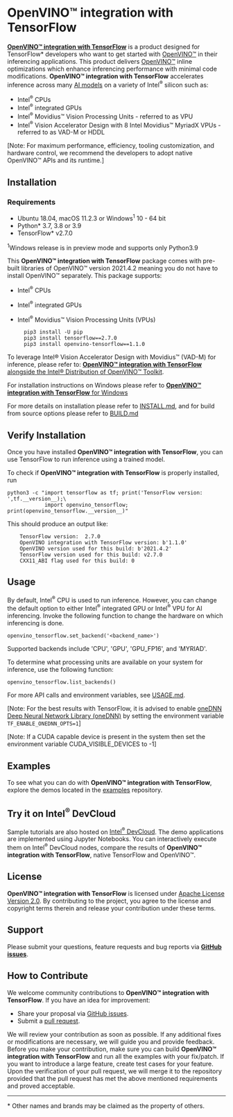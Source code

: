 # **OpenVINO™ integration with TensorFlow**

[**OpenVINO™ integration with TensorFlow**](https://github.com/openvinotoolkit/openvino_tensorflow/) is a product designed for TensorFlow* developers who want to get started with [OpenVINO™](https://software.intel.com/content/www/us/en/develop/tools/openvino-toolkit.html) in their inferencing applications. This product delivers [OpenVINO™](https://software.intel.com/content/www/us/en/develop/tools/openvino-toolkit.html) inline optimizations which enhance inferencing performance with minimal code modifications. **OpenVINO™ integration with TensorFlow** accelerates inference across many [AI models](https://github.com/openvinotoolkit/openvino_tensorflow/blob/master/docs/MODELS.md) on a variety of Intel<sup>®</sup> silicon such as:
- Intel<sup>®</sup> CPUs
- Intel<sup>®</sup> integrated GPUs
- Intel<sup>®</sup> Movidius™ Vision Processing Units - referred to as VPU
- Intel<sup>®</sup> Vision Accelerator Design with 8 Intel Movidius™ MyriadX VPUs - referred to as VAD-M or HDDL

[Note: For maximum performance, efficiency, tooling customization, and hardware control, we recommend the developers to adopt native OpenVINO™ APIs and its runtime.]

## Installation

### Requirements

- Ubuntu 18.04, macOS 11.2.3 or Windows<sup>1</sup> 10 - 64 bit
- Python* 3.7, 3.8 or 3.9
- TensorFlow* v2.7.0

<sup>1</sup>Windows release is in preview mode and supports only Python3.9 

This **OpenVINO™ integration with TensorFlow** package comes with pre-built libraries of OpenVINO™ version 2021.4.2 meaning you do not have to install OpenVINO™ separately.
This package supports:
- Intel<sup>®</sup> CPUs
- Intel<sup>®</sup> integrated GPUs
- Intel<sup>®</sup> Movidius™ Vision Processing Units (VPUs)

        pip3 install -U pip
        pip3 install tensorflow==2.7.0
        pip3 install openvino-tensorflow==1.1.0

To leverage Intel® Vision Accelerator Design with Movidius™ (VAD-M) for inference, please refer to: [**OpenVINO™ integration with TensorFlow** alongside the Intel® Distribution of OpenVINO™ Toolkit](https://github.com/openvinotoolkit/openvino_tensorflow/blob/master/docs/INSTALL.md#12-install-openvino-integration-with-tensorflow-alongside-the-intel-distribution-of-openvino-toolkit).

For installation instructions on Windows please refer to [**OpenVINO™ integration with TensorFlow** for Windows ](https://github.com/openvinotoolkit/openvino_tensorflow/blob/master/docs/INSTALL.md#InstallOpenVINOintegrationwithTensorFlowalongsideTensorFlow)

For more details on installation please refer to [INSTALL.md](https://github.com/openvinotoolkit/openvino_tensorflow/blob/master/docs/INSTALL.md), and for build from source options please refer to [BUILD.md](https://github.com/openvinotoolkit/openvino_tensorflow/blob/master/docs/BUILD.md)

## Verify Installation

Once you have installed **OpenVINO™ integration with TensorFlow**, you can use TensorFlow to run inference using a trained model.

To check if **OpenVINO™ integration with TensorFlow** is properly installed, run

    python3 -c "import tensorflow as tf; print('TensorFlow version: ',tf.__version__);\
                import openvino_tensorflow; print(openvino_tensorflow.__version__)"

This should produce an output like:

        TensorFlow version:  2.7.0
        OpenVINO integration with TensorFlow version: b'1.1.0'
        OpenVINO version used for this build: b'2021.4.2'
        TensorFlow version used for this build: v2.7.0
        CXX11_ABI flag used for this build: 0

## Usage

By default, Intel<sup>®</sup> CPU is used to run inference. However, you can change the default option to either Intel<sup>®</sup> integrated GPU or Intel<sup>®</sup> VPU for AI inferencing. Invoke the following function to change the hardware on which inferencing is done.

    openvino_tensorflow.set_backend('<backend_name>')

Supported backends include 'CPU', 'GPU', 'GPU_FP16', and 'MYRIAD'.

To determine what processing units are available on your system for inference, use the following function:

    openvino_tensorflow.list_backends()

For more API calls and environment variables, see [USAGE.md](https://github.com/openvinotoolkit/openvino_tensorflow/blob/master/docs/USAGE.md).

[Note: For the best results with TensorFlow, it is advised to enable [oneDNN Deep Neural Network Library (oneDNN)](https://github.com/oneapi-src/oneDNN) by setting the environment variable `TF_ENABLE_ONEDNN_OPTS=1`]

[Note: If a CUDA capable device is present in the system then set the environment variable CUDA_VISIBLE_DEVICES to -1]  

## Examples

To see what you can do with **OpenVINO™ integration with TensorFlow**, explore the demos located in the [examples](https://github.com/openvinotoolkit/openvino_tensorflow/tree/master/examples) repository.

## Try it on Intel<sup>®</sup> DevCloud
Sample tutorials are also hosted on [Intel<sup>®</sup> DevCloud](https://software.intel.com/content/www/us/en/develop/tools/devcloud/edge/build/ovtfoverview.html). The demo applications are implemented using Jupyter Notebooks. You can interactively execute them on Intel<sup>®</sup> DevCloud nodes, compare the results of **OpenVINO™ integration with TensorFlow**, native TensorFlow and OpenVINO™. 

## License
**OpenVINO™ integration with TensorFlow** is licensed under [Apache License Version 2.0](https://github.com/openvinotoolkit/openvino_tensorflow/blob/master/LICENSE).
By contributing to the project, you agree to the license and copyright terms therein
and release your contribution under these terms.  

## Support

Please submit your questions, feature requests and bug reports via [**GitHub issues**](https://github.com/openvinotoolkit/openvino_tensorflow/issues).

## How to Contribute

We welcome community contributions to **OpenVINO™ integration with TensorFlow**. If you have an idea for improvement:

* Share your proposal via [GitHub issues](https://github.com/openvinotoolkit/openvino_tensorflow/issues).
* Submit a [pull request](https://github.com/openvinotoolkit/openvino_tensorflow/pulls).

We will review your contribution as soon as possible. If any additional fixes or modifications are necessary, we will guide you and provide feedback. Before you make your contribution, make sure you can build **OpenVINO™ integration with TensorFlow** and run all the examples with your fix/patch. If you want to introduce a large feature, create test cases for your feature. Upon the verification of your pull request, we will merge it to the repository provided that the pull request has met the above mentioned requirements and proved acceptable.

---
\* Other names and brands may be claimed as the property of others.